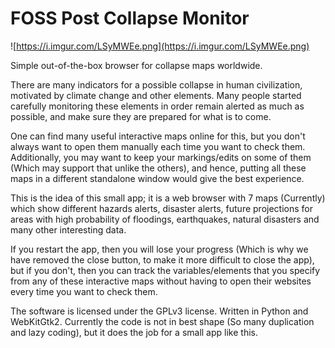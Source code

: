# FOSS Post Collapse Monitor

![https://i.imgur.com/LSyMWEe.png](https://i.imgur.com/LSyMWEe.png)

Simple out-of-the-box browser for collapse maps worldwide.

There are many indicators for a possible collapse in human civilization, motivated by climate change and other elements. Many people started carefully monitoring these elements in order remain alerted as much as possible, and make sure they are prepared for what is to come.

One can find many useful interactive maps online for this, but you don't always want to open them manually each time you want to check them. Additionally, you may want to keep your markings/edits on some of them (Which may support that unlike the others), and hence, putting all these maps in a different standalone window would give the best experience.

This is the idea of this small app; it is a web browser with 7 maps (Currently) which show different hazards alerts, disaster alerts, future projections for areas with high probability of floodings, earthquakes, natural disasters and many other interesting data.

If you restart the app, then you will lose your progress (Which is why we have removed the close button, to make it more difficult to close the app), but if you don't, then you can track the variables/elements that you specify from any of these interactive maps without having to open their websites every time you want to check them.

The software is licensed under the GPLv3 license. Written in Python and WebKitGtk2. Currently the code is not in best shape (So many duplication and lazy coding), but it does the job for a small app like this.
